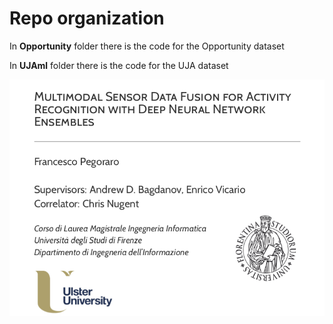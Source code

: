# Repo organization

In **Opportunity** folder there is the code for the Opportunity dataset

In **UJAml** folder there is the code for the UJA dataset


![](https://github.com/SqrtPapere/ActivityRecognition_DeepLearning/blob/master/readme_images/1.png)

